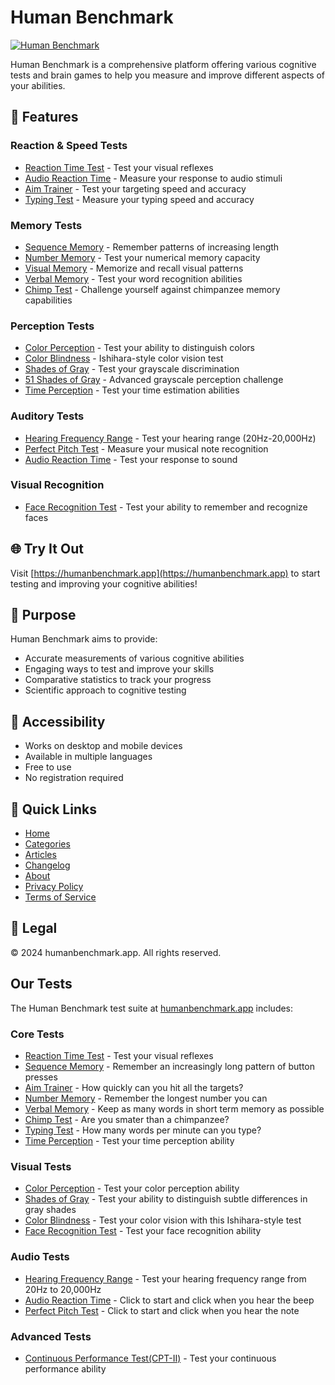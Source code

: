 # Human Benchmark

[![Human Benchmark](https://humanbenchmark.app/tests/images/logo.png)](https://humanbenchmark.app)

Human Benchmark is a comprehensive platform offering various cognitive tests and brain games to help you measure and improve different aspects of your abilities.

## 🎯 Features

### Reaction & Speed Tests
- [Reaction Time Test](https://humanbenchmark.app/tests/reactiontime) - Test your visual reflexes
- [Audio Reaction Time](https://humanbenchmark.app/tests/audio-reaction-time) - Measure your response to audio stimuli
- [Aim Trainer](https://humanbenchmark.app/tests/aim) - Test your targeting speed and accuracy
- [Typing Test](https://humanbenchmark.app/tests/typing) - Measure your typing speed and accuracy

### Memory Tests
- [Sequence Memory](https://humanbenchmark.app/tests/sequence) - Remember patterns of increasing length
- [Number Memory](https://humanbenchmark.app/tests/number-memory) - Test your numerical memory capacity
- [Visual Memory](https://humanbenchmark.app/tests/memory) - Memorize and recall visual patterns
- [Verbal Memory](https://humanbenchmark.app/tests/verbal-memory) - Test your word recognition abilities
- [Chimp Test](https://humanbenchmark.app/tests/chimp) - Challenge yourself against chimpanzee memory capabilities

### Perception Tests
- [Color Perception](https://humanbenchmark.app/tests/color-perception-test) - Test your ability to distinguish colors
- [Color Blindness](https://humanbenchmark.app/tests/color-blindness-test) - Ishihara-style color vision test
- [Shades of Gray](https://humanbenchmark.app/tests/gray-shades-test) - Test your grayscale discrimination
- [51 Shades of Gray](https://humanbenchmark.app/tests/51-gray-shades-test) - Advanced grayscale perception challenge
- [Time Perception](https://humanbenchmark.app/tests/time-perception-test) - Test your time estimation abilities

### Auditory Tests
- [Hearing Frequency Range](https://humanbenchmark.app/tests/hearing-frequency-test) - Test your hearing range (20Hz-20,000Hz)
- [Perfect Pitch Test](https://humanbenchmark.app/tests/perfect-pitch-) - Measure your musical note recognition
- [Audio Reaction Time](https://humanbenchmark.app/tests/audio-reaction-time) - Test your response to sound

### Visual Recognition
- [Face Recognition Test](https://humanbenchmark.app/tests/face-recognition-test) - Test your ability to remember and recognize faces

## 🌐 Try It Out

Visit [https://humanbenchmark.app](https://humanbenchmark.app) to start testing and improving your cognitive abilities!

## 🎯 Purpose

Human Benchmark aims to provide:
- Accurate measurements of various cognitive abilities
- Engaging ways to test and improve your skills
- Comparative statistics to track your progress
- Scientific approach to cognitive testing

## 📱 Accessibility

- Works on desktop and mobile devices
- Available in multiple languages
- Free to use
- No registration required

## 🔗 Quick Links

- [Home](https://humanbenchmark.app)
- [Categories](https://humanbenchmark.app/tests/category)
- [Articles](https://humanbenchmark.app/tests/article)
- [Changelog](https://humanbenchmark.app/tests/changelog)
- [About](https://humanbenchmark.app/tests/about)
- [Privacy Policy](https://humanbenchmark.app/tests/privacy)
- [Terms of Service](https://humanbenchmark.app/tests/terms)

## 📄 Legal

© 2024 humanbenchmark.app. All rights reserved.

## Our Tests

The Human Benchmark test suite at [humanbenchmark.app](https://humanbenchmark.app) includes:

### Core Tests
- [Reaction Time Test](https://humanbenchmark.app/tests/reactiontime) - Test your visual reflexes
- [Sequence Memory](https://humanbenchmark.app/tests/sequence) - Remember an increasingly long pattern of button presses
- [Aim Trainer](https://humanbenchmark.app/tests/aim) - How quickly can you hit all the targets?
- [Number Memory](https://humanbenchmark.app/tests/number-memory) - Remember the longest number you can
- [Verbal Memory](https://humanbenchmark.app/tests/verbal-memory) - Keep as many words in short term memory as possible
- [Chimp Test](https://humanbenchmark.app/tests/chimp) - Are you smater than a chimpanzee?
- [Typing Test](https://humanbenchmark.app/tests/typing) - How many words per minute can you type?
- [Time Perception](https://humanbenchmark.app/tests/time-perception-test) - Test your time perception ability

### Visual Tests
- [Color Perception](https://humanbenchmark.app/tests/color-perception-test) - Test your color perception ability
- [Shades of Gray](https://humanbenchmark.app/tests/gray-shades-test) - Test your ability to distinguish subtle differences in gray shades
- [Color Blindness](https://humanbenchmark.app/tests/color-blindness-test) - Test your color vision with this Ishihara-style test
- [Face Recognition Test](https://humanbenchmark.app/tests/face-recognition-test) - Test your face recognition ability

### Audio Tests
- [Hearing Frequency Range](https://humanbenchmark.app/tests/hearing-frequency-test) - Test your hearing frequency range from 20Hz to 20,000Hz
- [Audio Reaction Time](https://humanbenchmark.app/tests/audio-reaction-time) - Click to start and click when you hear the beep
- [Perfect Pitch Test](https://humanbenchmark.app/tests/perfect-pitch) - Click to start and click when you hear the note

### Advanced Tests
- [Continuous Performance Test(CPT-II)](https://humanbenchmark.app/tests/continuous-performance-test) - Test your continuous performance ability
